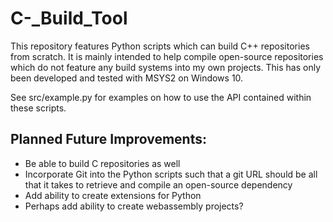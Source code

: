 # C-_Build_Tool


This repository features Python scripts which can build C++ repositories from scratch. It is mainly intended to help compile open-source repositories which do not feature any build systems into my own projects. This has only been developed and tested with MSYS2 on Windows 10.

See src/example.py for examples on how to use the API contained within these scripts.

## Planned Future Improvements:
- Be able to build C repositories as well
- Incorporate Git into the Python scripts such that a git URL should be all that it takes to retrieve and compile an open-source dependency
- Add ability to create extensions for Python
- Perhaps add ability to create webassembly projects?
